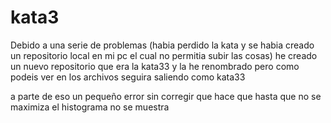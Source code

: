 # kata3

Debido a una serie de problemas (habia perdido la kata y se habia creado un repositorio local en mi pc el cual no permitia subir las cosas)
he creado un nuevo repositorio que era la kata33 y la he renombrado pero como podeis ver en los archivos seguira saliendo como kata33

a parte de eso un pequeño error sin corregir que hace que hasta que no se maximiza el histograma no se muestra
